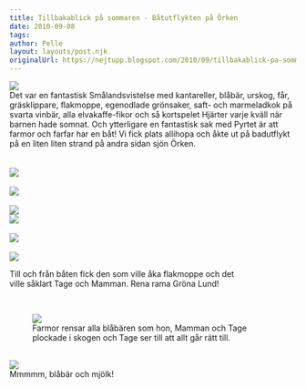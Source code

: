 ```yaml
---
title: Tillbakablick på sommaren - Båtutflykten på Örken
date: 2010-09-08
tags: 	
author: Pelle
layout: layouts/post.njk
originalUrl: https://nejtupp.blogspot.com/2010/09/tillbakablick-pa-sommaren-batutflykten.html
---
```


<img src="../../../img/2010/09/B%C3%A5tutflykt+p%C3%A5+%C3%96rken-_MG_3676.jpg"><br>Det var en fantastisk Smålandsvistelse med kantareller, blåbär, urskog, får, gräsklippare, flakmoppe, egenodlade grönsaker, saft- och marmeladkok på svarta vinbär, alla elvakaffe-fikor och så kortspelet Hjärter varje kväll när barnen hade somnat. Och ytterligare en fantastisk sak med Pyrtet är att farmor och farfar har en båt! Vi fick plats allihopa och åkte ut på badutflykt på en liten liten strand på andra sidan sjön Örken.<br><br><br><img src="../../../img/2010/09/B%C3%A5tutflykt+p%C3%A5+%C3%96rken-_MG_3778.jpg"><br><br><img src="../../../img/2010/09/B%C3%A5tutflykt+p%C3%A5+%C3%96rken-_MG_3783.jpg"><br><br><img src="../../../img/2010/09/B%C3%A5tutflykt+p%C3%A5+%C3%96rken-_MG_3719.jpg"><br><img src="../../../img/2010/09/B%C3%A5tutflykt+p%C3%A5+%C3%96rken-_MG_3720.jpg"><br><br><img src="../../../img/2010/09/B%C3%A5tutflykt+p%C3%A5+%C3%96rken-_MG_3733.jpg"><br><br><img src="../../../img/2010/09/B%C3%A5tutflykt+p%C3%A5+%C3%96rken-_MG_3784.jpg">
	<figcaption>Till och från båten fick den som ville åka flakmoppe och det<br>ville såklart Tage och Mamman. Rena rama Gröna Lund!</figcaption>
</figure><br>

<figure>
	<img src="../../../img/2010/09/Kring+Pyrtet-_MG_3572.jpg">
	<figcaption>Farmor rensar alla blåbären som hon, Mamman och Tage<br>plockade i skogen och Tage ser till att allt går rätt till.</figcaption>
</figure><br><img src="../../../img/2010/09/Kring+Pyrtet-_MG_3584.jpg">
	<figcaption>Mmmmm, blåbär och mjölk!</figcaption>
</figure>
